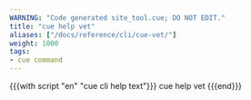 ```yaml
---
WARNING: "Code generated site_tool.cue; DO NOT EDIT."
title: "cue help vet"
aliases: ["/docs/reference/cli/cue-vet/"]
weight: 1000
tags:
- cue command
---
```


{{{with script "en" "cue cli help text"}}}
cue help vet
{{{end}}}
